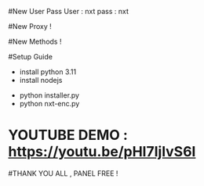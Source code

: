 #New User Pass 
User : nxt
pass : nxt

#New Proxy !

#New Methods !

#Setup Guide

- install python 3.11
- install nodejs
+ python installer.py
+ python nxt-enc.py

# YOUTUBE DEMO : https://youtu.be/pHl7IjlvS6I

#THANK YOU ALL , PANEL FREE !
